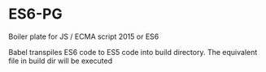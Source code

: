 # ES6-PG

Boiler plate for JS / ECMA script 2015 or ES6

Babel transpiles ES6 code to ES5 code into build directory. The equivalent file in build dir will be executed 
